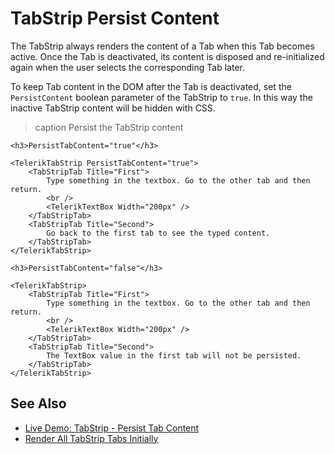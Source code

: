 
# TabStrip Persist Content

The TabStrip always renders the content of a Tab when this Tab becomes active. Once the Tab is deactivated, its content is disposed and re-initialized again when the user selects the corresponding Tab later.

To keep Tab content in the DOM after the Tab is deactivated, set the `PersistContent` boolean parameter of the TabStrip to `true`. In this way the inactive TabStrip content will be hidden with CSS.

>caption Persist the TabStrip content

````RAZOR
<h3>PersistTabContent="true"</h3>

<TelerikTabStrip PersistTabContent="true">
    <TabStripTab Title="First">
        Type something in the textbox. Go to the other tab and then return.
        <br />
        <TelerikTextBox Width="200px" />
    </TabStripTab>
    <TabStripTab Title="Second">
        Go back to the first tab to see the typed content.
    </TabStripTab>
</TelerikTabStrip>

<h3>PersistTabContent="false"</h3>

<TelerikTabStrip>
    <TabStripTab Title="First">
        Type something in the textbox. Go to the other tab and then return.
        <br />
        <TelerikTextBox Width="200px" />
    </TabStripTab>
    <TabStripTab Title="Second">
        The TextBox value in the first tab will not be persisted.
    </TabStripTab>
</TelerikTabStrip>
````

## See Also

* [Live Demo: TabStrip - Persist Tab Content](https://demos.telerik.com/blazor-ui/tabstrip/persist-content)
* [Render All TabStrip Tabs Initially](slug:tabstrip-kb-load-all-tabs)
